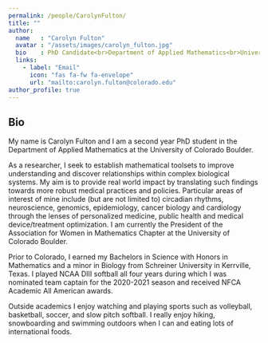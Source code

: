 ```yaml
---
permalink: /people/CarolynFulton/
title: ""
author:
  name   : "Carolyn Fulton"
  avatar : "/assets/images/carolyn_fulton.jpg"
  bio    : PhD Candidate<br>Department of Applied Mathematics<br>University of Colorado Boulder
  links:
    - label: "Email"
      icon: "fas fa-fw fa-envelope"
      url: "mailto:carolyn.fulton@colorado.edu"
author_profile: true
---
```


<!-- <img src="/assets/images/summary.png"> -->

## Bio 

My name is Carolyn Fulton and I am a second year PhD student in the Department of Applied Mathematics at the University of Colorado Boulder. 

As a researcher, I seek to establish mathematical toolsets to improve understanding and discover relationships within complex biological systems. My aim is to provide real world impact by translating such findings towards more robust medical practices and policies. Particular areas of interest of mine include (but are not limited to) circadian rhythms, neuroscience, genomics, epidemiology, cancer biology and cardiology through the lenses of personalized medicine, public health and medical device/treatment optimization. I am currently the President of the Association for Women in Mathematics Chapter at the University of Colorado Boulder.

Prior to Colorado, I earned my Bachelors in Science with Honors in Mathematics and a minor in Biology from Schreiner University in Kerrville, Texas. I played NCAA DIII softball all four years during which I was nominated team captain for the 2020-2021 season and received NFCA Academic All American awards. 

Outside academics I enjoy watching and playing sports such as volleyball, basketball, soccer, and slow pitch softball. I really enjoy hiking, snowboarding and swimming outdoors when I can and eating lots of international foods.

